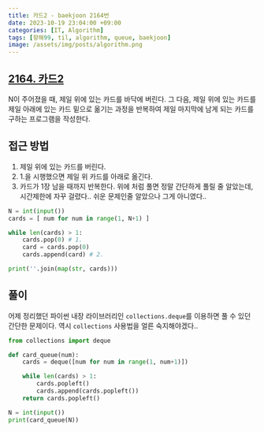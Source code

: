 ```yaml
---
title: 카드2 - baekjoon 2164번
date: 2023-10-19 23:04:00 +09:00
categories: [IT, Algorithm]
tags: [항해99, til, algorithm, queue, baekjoon]
image: /assets/img/posts/algorithm.png
---
```


## [2164. 카드2](https://www.acmicpc.net/problem/2164)

N이 주어졌을 때, 제일 위에 있는 카드를 바닥에 버린다. 그 다음, 제일 위에 있는 카드를 제일 아래에 있는 카드 밑으로 옮기는 과정을 반복하여 제일 마지막에 남게 되는 카드를 구하는 프로그램을 작성한다.

## 접근 방법
1. 제일 위에 있는 카드를 버린다.
2. 1.을 시행했으면 제일 위 카드를 아래로 옮긴다.
3. 카드가 1장 남을 때까지 반복한다.
위에 처럼 풀면 정말 간단하게 풀릴 줄 알았는데, 시간제한에 자꾸 걸렸다.. 쉬운 문제인줄 알았으나 그게 아니였다..

```python
N = int(input())
cards = [ num for num in range(1, N+1) ]

while len(cards) > 1:
    cards.pop(0) # 1.
    card = cards.pop(0)
    cards.append(card) # 2.

print(''.join(map(str, cards)))
```

## 풀이
어제 정리했던 파이썬 내장 라이브러리인 `collections.deque`를 이용하면 풀 수 있던 간단한 문제이다. 역시 `collections` 사용법을 얼른 숙지해야겠다..

```python
from collections import deque

def card_queue(num):
    cards = deque([num for num in range(1, num+1)])

    while len(cards) > 1:
        cards.popleft()
        cards.append(cards.popleft())
    return cards.popleft()

N = int(input())
print(card_queue(N))
```
